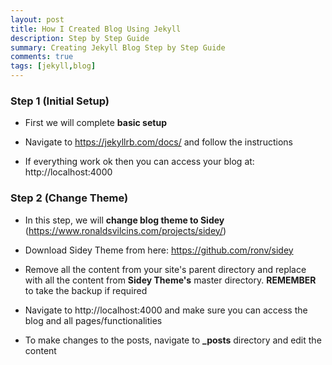 ```yaml
---
layout: post
title: How I Created Blog Using Jekyll
description: Step by Step Guide
summary: Creating Jekyll Blog Step by Step Guide
comments: true
tags: [jekyll,blog]
---
```

### Step 1 (Initial Setup)

- First we will complete **basic setup**

- Navigate to https://jekyllrb.com/docs/ and follow the instructions

- If everything work ok then you can access your blog at: 
http://localhost:4000

### Step 2 (Change Theme)

- In this step, we will **change blog theme to Sidey** (https://www.ronaldsvilcins.com/projects/sidey/)

- Download Sidey Theme from here: https://github.com/ronv/sidey

- Remove all the content from your site's parent directory and replace with all the content from **Sidey Theme's** master directory. **REMEMBER** to take the backup if required

- Navigate to http://localhost:4000 and make sure you can access the blog and all pages/functionalities

- To make changes to the posts, navigate to **_posts** directory and edit the content


